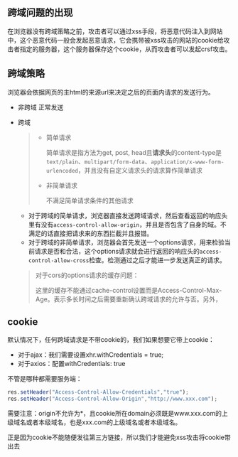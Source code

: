 ## 跨域问题的出现

在浏览器没有跨域策略之前，攻击者可以通过xss手段，将恶意代码注入到网站中，这个恶意代码一般会发起恶意请求，它会携带被xss攻击的网站的cookie给攻击者指定的服务器，这个服务器保存这个cookie，从而攻击者可以发起crsf攻击。

## 跨域策略

浏览器会依据网页的主html的来源url来决定之后的页面内请求的发送行为。

- 非跨域
  正常发送
  
- 跨域
  > - 简单请求
  >
  >   简单请求是指方法为get, post, head且**请求头**的content-type是`text/plain`、`multipart/form-data`、`application/x-www-form-urlencoded`，并且没有自定义请求头的请求算作简单请求
  >
  >
  > - 非简单请求
  >
  >   不满足简单请求条件的其他请求
  
  - 对于跨域的简单请求，浏览器直接发送跨域请求，然后查看返回的响应头里有没有`access-control-allow-origin`，并且是否包含了自身的域。不满足的话直接把请求来的东西拦截并且报错。
  - 对于跨域的非简单请求，浏览器会首先发送一个options请求，用来检验当前请求是否和合法，这个options请求就会进行返回的响应头的`access-control-allow-cross`检查。检测通过之后才能进一步发送真正的请求。
  
  > 对于cors的options请求的缓存问题：
  >
  > 这里的缓存不能通过cache-control设置而是Access-Control-Max-Age。表示多长时间之后需要重新确认跨域请求的允许与否。另外，

## cookie

默认情况下，任何跨域请求是不带cookie的，我们如果想要它带上cookie：

- 对于ajax：我们需要设置xhr.withCredentials = true;
- 对于axios：配置withCredentials: true

不管是哪种都需要服务端：

```js
res.setHeader("Access-Control-Allow-Credentials","true");
res.setHeader("Access-Control-Allow-Origin","http://www.xxx.com");
```

需要注意：origin不允许为*，且cookie所在domain必须既是www.xxx.com的上级域名或者本级域名，也是xxx.com的上级域名或者本级域名。

正是因为cookie不能随便发往第三方链接，所以我们才能避免xss攻击将cookie带出去